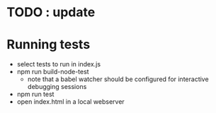# TODO : update
# Running tests
- select tests to run in index.js
- npm run build-node-test
  - note that a babel watcher should be configured for interactive debugging sessions
- npm run test
- open index.html in a local webserver

